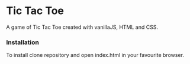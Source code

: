 # Tic Tac Toe

A game of Tic Tac Toe created with vanillaJS, HTML and CSS.

### Installation

To install clone repository and open index.html in your favourite browser.
